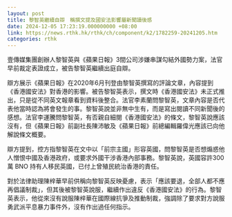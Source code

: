 ```yaml
---
layout: post
title: 黎智英繼續自辯　稱撰文提及國安法影響屬新聞讀後感
date: 2024-12-05 17:23:19.000000000 +08:00
link: https://news.rthk.hk/rthk/ch/component/k2/1782259-20241205.htm
categories: rthk
---
```


壹傳媒集團創辦人黎智英與《蘋果日報》3間公司涉嫌串謀勾結外國勢力案，法官早前裁定表證成立，被告黎智英繼續出庭自辯。

辯方展示《蘋果日報》在2020年6月刊登由黎智英撰寫的評論文章，內容提到《香港國安法》對香港的影響。被告黎智英表示，撰文時《香港國安法》未正式推出，只是從不同英文報章看到資料後整合。法官李素蘭問黎智英，文章內容是否代表他當時認為將會發生的事。黎智英說並非無中生有，而是寫出閱讀不同新聞後的感想。法官李運騰問黎智英，有否親自細閱《香港國安法》的條文，黎智英說應該沒有，但《蘋果日報》前副社長陳沛敏及《蘋果日報》前總編輯羅偉光應該已向他解說條文概要。

辯方提到，控方指黎智英在文中以「前宗主國」形容英國，問黎智英是否想煽惑他人憎恨中國及香港政府，或要求外國干涉香港內部事務。黎智英說，英國容許300萬 BNO 持有人移民英國，已付上曾殖民統治香港的責任。

對於法律助理陳梓華早前供稱向黎智英反映憂慮，表示「應該要退，全部人都不應再倡議制裁」，但其後被黎智英說服，繼續作出違反《香港國安法》的行為。黎智英表示，他從來沒有說服陳梓華在國際線抗爭及推動制裁，強調除了要求對方說服勇武派平息暴力事件外，沒有作出過任何指示。
